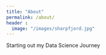 ```yaml
---
title: "About"
permalink: /about/
header :
  image: "/images/sharpfjord.jpg"
---
```


Starting out my Data Science Journey
